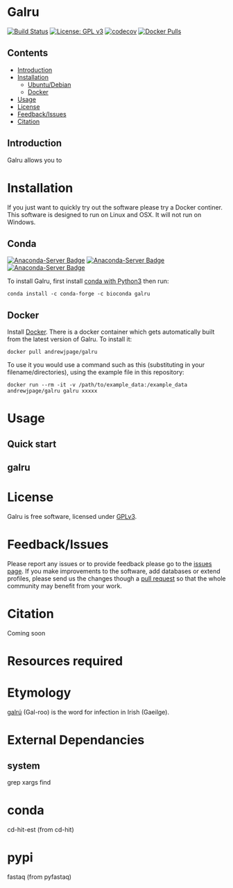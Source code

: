 # Galru
[![Build Status](https://travis-ci.org/quadram-institute-bioscience/galru.svg?branch=master)](https://travis-ci.org/quadram-institute-bioscience/galru)
[![License: GPL v3](https://img.shields.io/badge/License-GPL%20v3-brightgreen.svg)](https://github.com/quadram-institute-bioscience/galru/blob/master/LICENSE)
[![codecov](https://codecov.io/gh/andrewjpage/galru/branch/master/graph/badge.svg)](https://codecov.io/gh/andrewjpage/galru)
[![Docker Pulls](https://img.shields.io/docker/pulls/andrewjpage/galru.svg)](https://hub.docker.com/r/andrewjpage/galru)  

## Contents
  * [Introduction](#introduction)
  * [Installation](#installation)
    * [Ubuntu/Debian](#ubuntudebian)
    * [Docker](#docker)
  * [Usage](#usage)
  * [License](#license)
  * [Feedback/Issues](#feedbackissues)
  * [Citation](#citation)

## Introduction
Galru allows you to 

# Installation
If you just want to quickly try out the software please try a Docker continer. This software is designed to run on Linux and OSX. It will not run on Windows.

## Conda
[![Anaconda-Server Badge](https://anaconda.org/bioconda/galru/badges/latest_release_date.svg)](https://anaconda.org/bioconda/galru)
[![Anaconda-Server Badge](https://anaconda.org/bioconda/galru/badges/platforms.svg)](https://anaconda.org/bioconda/galru)
[![Anaconda-Server Badge](https://anaconda.org/bioconda/galru/badges/downloads.svg)](https://anaconda.org/bioconda/galru)

To install Galru, first install [conda with Python3](https://conda.io/en/latest/miniconda.html) then run:

```
conda install -c conda-forge -c bioconda galru
```

## Docker
Install [Docker](https://www.docker.com/).  There is a docker container which gets automatically built from the latest version of Galru. To install it:

```
docker pull andrewjpage/galru
```

To use it you would use a command such as this (substituting in your filename/directories), using the example file in this repository:
```
docker run --rm -it -v /path/to/example_data:/example_data andrewjpage/galru galru xxxxx
```

# Usage

## Quick start


## galru





# License
Galru is free software, licensed under [GPLv3](https://raw.githubusercontent.com/quadram-institute-bioscience/galru/master/VERSION/LICENSE).

# Feedback/Issues
Please report any issues or to provide feedback please go to the [issues page](https://github.com/quadram-institute-bioscience/galru/issues). If you make improvements to the software, add databases or extend profiles, please send us the changes though a [pull request](https://github.com/quadram-institute-bioscience/galru/pulls) so that the whole community may benefit from your work.

# Citation
Coming soon

# Resources required


# Etymology
[galrú](https://www.teanglann.ie/en/fgb/galr%C3%BA) (Gal-roo) is the word for infection in Irish (Gaeilge). 


# External Dependancies
## system
grep
xargs
find 

# conda
cd-hit-est (from cd-hit)

# pypi
fastaq (from pyfastaq)

